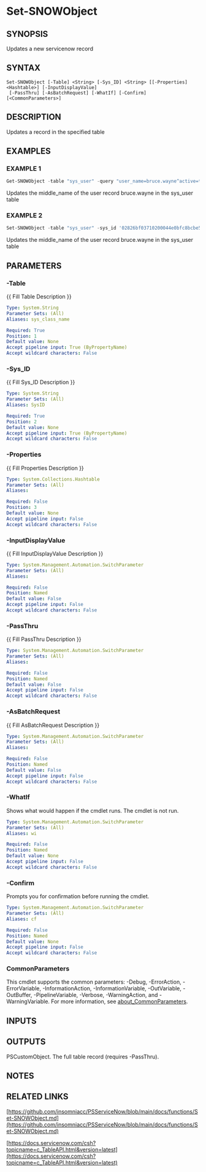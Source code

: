 ﻿---
external help file: PSServiceNow-help.xml
Module Name: PSServiceNow
online version: docs/functions/Set-SNOWObject.md
schema: 2.0.0
---

# Set-SNOWObject

## SYNOPSIS
Updates a new servicenow record

## SYNTAX

```
Set-SNOWObject [-Table] <String> [-Sys_ID] <String> [[-Properties] <Hashtable>] [-InputDisplayValue]
 [-PassThru] [-AsBatchRequest] [-WhatIf] [-Confirm] [<CommonParameters>]
```

## DESCRIPTION
Updates a record in the specified table

## EXAMPLES

### EXAMPLE 1
```powershell
Get-SNOWObject -table "sys_user" -query "user_name=bruce.wayne^active=true" | Set-SNOWObject -table "sys_user" -middle_name "Thomas"
```

Updates the middle_name of the user record bruce.wayne in the sys_user table

### EXAMPLE 2
```powershell
Set-SNOWObject -table "sys_user" -sys_id '02826bf03710200044e0bfc8bcbe5d3f' -properties @{middle_name="Thomas"}
```

Updates the middle_name of the user record bruce.wayne in the sys_user table

## PARAMETERS

### -Table
{{ Fill Table Description }}

```yaml
Type: System.String
Parameter Sets: (All)
Aliases: sys_class_name

Required: True
Position: 1
Default value: None
Accept pipeline input: True (ByPropertyName)
Accept wildcard characters: False
```

### -Sys_ID
{{ Fill Sys_ID Description }}

```yaml
Type: System.String
Parameter Sets: (All)
Aliases: SysID

Required: True
Position: 2
Default value: None
Accept pipeline input: True (ByPropertyName)
Accept wildcard characters: False
```

### -Properties
{{ Fill Properties Description }}

```yaml
Type: System.Collections.Hashtable
Parameter Sets: (All)
Aliases:

Required: False
Position: 3
Default value: None
Accept pipeline input: False
Accept wildcard characters: False
```

### -InputDisplayValue
{{ Fill InputDisplayValue Description }}

```yaml
Type: System.Management.Automation.SwitchParameter
Parameter Sets: (All)
Aliases:

Required: False
Position: Named
Default value: False
Accept pipeline input: False
Accept wildcard characters: False
```

### -PassThru
{{ Fill PassThru Description }}

```yaml
Type: System.Management.Automation.SwitchParameter
Parameter Sets: (All)
Aliases:

Required: False
Position: Named
Default value: False
Accept pipeline input: False
Accept wildcard characters: False
```

### -AsBatchRequest
{{ Fill AsBatchRequest Description }}

```yaml
Type: System.Management.Automation.SwitchParameter
Parameter Sets: (All)
Aliases:

Required: False
Position: Named
Default value: False
Accept pipeline input: False
Accept wildcard characters: False
```

### -WhatIf
Shows what would happen if the cmdlet runs.
The cmdlet is not run.

```yaml
Type: System.Management.Automation.SwitchParameter
Parameter Sets: (All)
Aliases: wi

Required: False
Position: Named
Default value: None
Accept pipeline input: False
Accept wildcard characters: False
```

### -Confirm
Prompts you for confirmation before running the cmdlet.

```yaml
Type: System.Management.Automation.SwitchParameter
Parameter Sets: (All)
Aliases: cf

Required: False
Position: Named
Default value: None
Accept pipeline input: False
Accept wildcard characters: False
```

### CommonParameters
This cmdlet supports the common parameters: -Debug, -ErrorAction, -ErrorVariable, -InformationAction, -InformationVariable, -OutVariable, -OutBuffer, -PipelineVariable, -Verbose, -WarningAction, and -WarningVariable. For more information, see [about_CommonParameters](http://go.microsoft.com/fwlink/?LinkID=113216).

## INPUTS

## OUTPUTS

PSCustomObject. The full table record (requires -PassThru).
## NOTES

## RELATED LINKS

[https://github.com/insomniacc/PSServiceNow/blob/main/docs/functions/Set-SNOWObject.md](https://github.com/insomniacc/PSServiceNow/blob/main/docs/functions/Set-SNOWObject.md)

[https://docs.servicenow.com/csh?topicname=c_TableAPI.html&version=latest](https://docs.servicenow.com/csh?topicname=c_TableAPI.html&version=latest)


